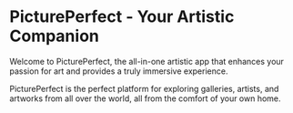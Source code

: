 # PicturePerfect - Your Artistic Companion

Welcome to PicturePerfect, the all-in-one artistic app that enhances your passion for art and provides a truly immersive experience. 

PicturePerfect is the perfect platform for exploring galleries, artists, and artworks from all over the world, all from the comfort of your own home.
